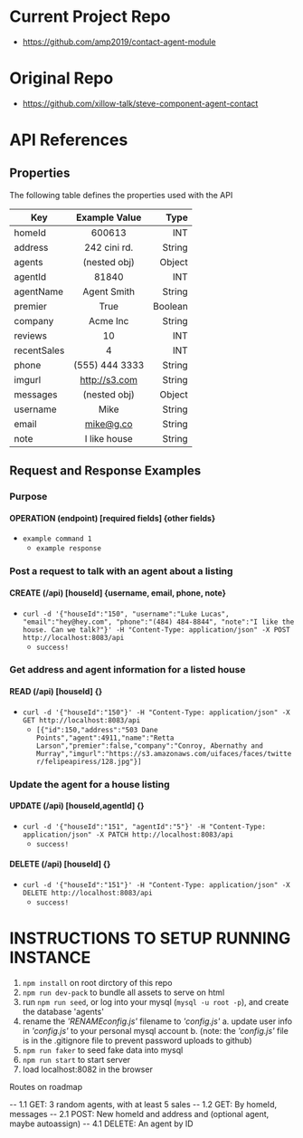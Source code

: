 # Current Project Repo

 - https://github.com/amp2019/contact-agent-module
 

# Original Repo

 - https://github.com/xillow-talk/steve-component-agent-contact


# API References 

## Properties

The following table defines the properties used with the API

| Key           | Example Value  | Type    |
| ------------- |:--------------:| -------:|
| homeId        | 600613         | INT     |
| address       | 242 cini rd.   | String  |
| agents        | (nested obj)   | Object  |
| agentId       | 81840          | INT     |
| agentName     | Agent Smith    | String  |
| premier       | True           | Boolean |
| company       | Acme Inc       | String  |
| reviews       | 10             | INT     |
| recentSales   | 4              | INT     |
| phone         | (555) 444 3333 | String  |
| imgurl        | http://s3.com  | String  |
| messages      | (nested obj)   | Object  |
| username      | Mike           | String  |
| email         | mike@g.co      | String  |
| note          | I like house   | String  |


## Request and Response Examples

### Purpose
#### OPERATION (endpoint) [required fields] {other fields}

  - `example command 1`
    - ```example response```

### Post a request to talk with an agent about a listing
#### CREATE (/api) [houseId] {username, email, phone, note}

  - `curl -d '{"houseId":"150", "username":"Luke Lucas", "email":"hey@hey.com", "phone":"(484) 484-8844", "note":"I like the house. Can we talk?"}' -H "Content-Type: application/json" -X POST http://localhost:8083/api`
    - ```success!```

### Get address and agent information for a listed house
#### READ (/api) [houseId] {}

  - `curl -d '{"houseId":"150"}' -H "Content-Type: application/json" -X GET http://localhost:8083/api`
    - ```[{"id":150,"address":"503 Dane Points","agent":4911,"name":"Retta Larson","premier":false,"company":"Conroy, Abernathy and Murray","imgurl":"https://s3.amazonaws.com/uifaces/faces/twitter/felipeapiress/128.jpg"}]```

### Update the agent for a house listing
#### UPDATE (/api) [houseId,agentId] {}

  - `curl -d '{"houseId":"151", "agentId":"5"}' -H "Content-Type: application/json" -X PATCH http://localhost:8083/api`
    - ```success!```

#### DELETE (/api) [houseId] {}

  - `curl -d '{"houseId":"151"}' -H "Content-Type: application/json" -X DELETE http://localhost:8083/api`
    - ```success!```

# INSTRUCTIONS TO SETUP RUNNING INSTANCE

1) `npm install` on root dirctory of this repo
2) `npm run dev-pack` to bundle all assets to serve on html
3) run `npm run seed`, or log into your mysql (`mysql -u root -p`), and create the database 'agents'
4) rename the *'RENAMEconfig.js'* filename to *'config.js'*
  a. update user info in *'config.js'* to your personal mysql account
  b. (note: the *'config.js'* file is in the .gitignore file to prevent password uploads to github)
5) `npm run faker` to seed fake data into mysql
6) `npm run start` to start server
7) load localhost:8082 in the browser


Routes on roadmap

-- 1.1 GET: 3 random agents, with at least 5 sales
-- 1.2 GET: By homeId, messages
-- 2.1 POST: New homeId and address and (optional agent, maybe autoassign)
-- 4.1 DELETE: An agent by ID